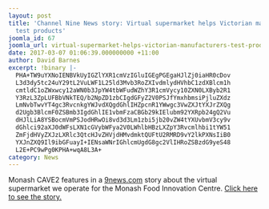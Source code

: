 ```yaml
---
layout: post
title: 'Channel Nine News story: Virtual supermarket helps Victorian manufacturers
  test products'
joomla_id: 67
joomla_url: virtual-supermarket-helps-victorian-manufacturers-test-products
date: 2017-03-07 01:06:39.000000000 +11:00
author: David Barnes
excerpt: !binary |-
  PHA+TW9uYXNoIENBVkUyIGZlYXR1cmVzIGluIGEgPGEgaHJlZj0iaHR0cDov
  L3d3dy5tc24uY29tL2VuLWF1L25ld3Mvb3RoZXIvdmlydHVhbC1zdXBlcm1h
  cmtldC1oZWxwcy12aWN0b3JpYW4tbWFudWZhY3R1cmVycy10ZXN0LXByb2R1
  Y3RzL3ZpLUFBbVNkTEQ/b2NpZD1zbCIgdGFyZ2V0PSJfYmxhbmsiPjluZXdz
  LmNvbTwvYT4gc3RvcnkgYWJvdXQgdGhlIHZpcnR1YWwgc3VwZXJtYXJrZXQg
  d2Ugb3BlcmF0ZSBmb3IgdGhlIE1vbmFzaCBGb29kIElubm92YXRpb24gQ2Vu
  dHJlLiA8YSBocmVmPSJodHRwOi8vd3d3Lm1zbi5jb20vZW4tYXUvbmV3cy9v
  dGhlci92aXJ0dWFsLXN1cGVybWFya2V0LWhlbHBzLXZpY3Rvcmlhbi1tYW51
  ZmFjdHVyZXJzLXRlc3QtcHJvZHVjdHMvdmktQUFtU2RMRD9vY2lkPXNsIiB0
  YXJnZXQ9Il9ibGFuayI+IENsaWNrIGhlcmUgdG8gc2VlIHRoZSBzdG9yeS48
  L2E+PC9wPg0KPHA+wqA8L3A+
category: News
---
```

<p>Monash CAVE2 features in a <a href="http://www.msn.com/en-au/news/other/virtual-supermarket-helps-victorian-manufacturers-test-products/vi-AAmSdLD?ocid=sl" target="_blank">9news.com</a> story about the virtual supermarket we operate for the Monash Food Innovation Centre. <a href="http://www.msn.com/en-au/news/other/virtual-supermarket-helps-victorian-manufacturers-test-products/vi-AAmSdLD?ocid=sl" target="_blank"> Click here to see the story.</a></p>
<p> </p>

